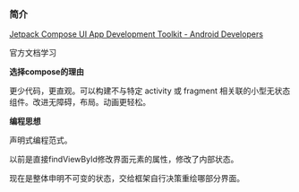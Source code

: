 

### 简介

[Jetpack Compose UI App Development Toolkit - Android Developers](https://developer.android.google.cn/compose)

官方文档学习

**选择compose的理由**

更少代码，更直观。可以构建不与特定 activity 或 fragment 相关联的小型无状态组件。改进无障碍，布局。动画更轻松。

**编程思想**

声明式编程范式。

以前是直接findViewById修改界面元素的属性，修改了内部状态。

现在是整体申明不可变的状态，交给框架自行决策重绘哪部分界面。
